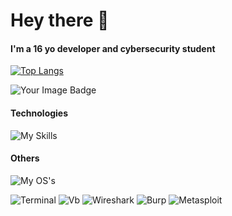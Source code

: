 # Hey there 👋

#### I'm a 16 yo developer and cybersecurity student

[![Top Langs](https://github-readme-stats.vercel.app/api/top-langs/?username=joaostack&layout=donut&theme=dark)](https://github.com/anuraghazra/github-readme-stats)

<img src="https://tryhackme-badges.s3.amazonaws.com/joaoh.png" alt="Your Image Badge" />

#### Technologies
![My Skills](https://skillicons.dev/icons?i=bash,cs,dotnet,bootstrap,git,docker,sqlite,mysql,postgres,html,css)

#### Others
![My OS's](https://skillicons.dev/icons?i=linux,windows,vscode,neovim,visualstudio)

![Terminal](https://img.shields.io/badge/windows%20terminal-4D4D4D?style=for-the-badge&logo=windows%20terminal&logoColor=white)
![Vb](https://img.shields.io/badge/VirtualBox-21416b?style=for-the-badge&logo=VirtualBox&logoColor=white)
![Wireshark](https://img.shields.io/badge/Wireshark-1679A7?style=for-the-badge&logo=Wireshark&logoColor=white)
![Burp](https://img.shields.io/badge/burpsuite-FF6633?style=for-the-badge&logo=burpsuite&logoColor=white)
![Metasploit](https://img.shields.io/badge/metasploit-2596CD?style=for-the-badge&logo=metasploit&logoColor=white)
